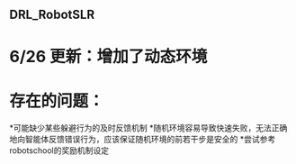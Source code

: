 ## DRL_RobotSLR
# 6/26 更新：增加了动态环境

# 存在的问题：
*可能缺少某些躲避行为的及时反馈机制
*随机环境容易导致快速失败，无法正确地向智能体反馈错误行为，应该保证随机环境的前若干步是安全的
*尝试参考robotschool的奖励机制设定
